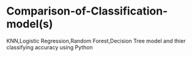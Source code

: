 # Comparison-of-Classification-model(s)
KNN,Logistic Regression,Random Forest,Decision Tree model and thier classifying accuracy using Python
